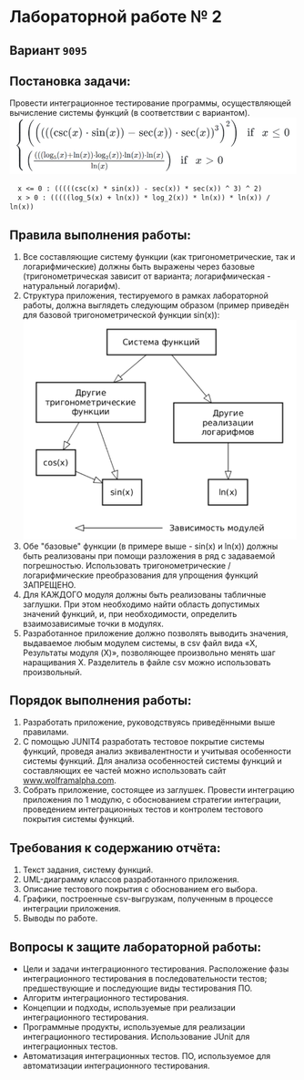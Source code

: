 # Лабораторной работе № 2

## Вариант `9095`


## Постановка задачи:
Провести интеграционное тестирование программы, осуществляющей вычисление системы функций (в соответствии с вариантом).
  ![Lab 2 Task Function](res/Lab2TaskFunction.png)
```
  x <= 0 : (((((csc(x) * sin(x)) - sec(x)) * sec(x)) ^ 3) ^ 2)
  x > 0 : (((((log_5(x) + ln(x)) * log_2(x)) * ln(x)) * ln(x)) / ln(x))
```


## Правила выполнения работы:
1. Все составляющие систему функции (как тригонометрические, так и логарифмические) должны быть выражены через базовые (тригонометрическая зависит от варианта; логарифмическая - натуральный логарифм).
2. Структура приложения, тестируемого в рамках лабораторной работы, должна выглядеть следующим образом (пример приведён для базовой тригонометрической функции sin(x)):
    ![Lab 2 Task Function](res/Lab2TaskStructure.png)
3. Обе "базовые" функции (в примере выше - sin(x) и ln(x)) должны быть реализованы при помощи разложения в ряд с задаваемой погрешностью. Использовать тригонометрические / логарифмические преобразования для упрощения функций ЗАПРЕЩЕНО.
4. Для КАЖДОГО модуля должны быть реализованы табличные заглушки. При этом необходимо найти область допустимых значений функций, и, при необходимости, определить взаимозависимые точки в модулях.
5. Разработанное приложение должно позволять выводить значения, выдаваемое любым модулем системы, в сsv файл вида «X, Результаты модуля (X)», позволяющее произвольно менять шаг наращивания Х. Разделитель в файле csv можно использовать произвольный.


## Порядок выполнения работы:
1. Разработать приложение, руководствуясь приведёнными выше правилами.
2. С помощью JUNIT4 разработать тестовое покрытие системы функций, проведя анализ эквивалентности и учитывая особенности системы функций. Для анализа особенностей системы функций и составляющих ее частей можно использовать сайт www.wolframalpha.com.
3. Собрать приложение, состоящее из заглушек. Провести интеграцию приложения по 1 модулю, с обоснованием стратегии интеграции, проведением интеграционных тестов и контролем тестового покрытия системы функций.


## Требования к содержанию отчёта:
1. Текст задания, систему функций.
2. UML-диаграмму классов разработанного приложения.
3. Описание тестового покрытия с обоснованием его выбора.
4. Графики, построенные csv-выгрузкам, полученным в процессе интеграции приложения.
5. Выводы по работе.

## Вопросы к защите лабораторной работы:
+ Цели и задачи интеграционного тестирования. Расположение фазы интеграционного тестирования в последовательности тестов; предшествующие и последующие виды тестирования ПО.
+ Алгоритм интеграционного тестирования.
+ Концепции и подходы, используемые при реализации интеграционного тестирования.
+ Программные продукты, используемые для реализации интеграционного тестирования. Использование JUnit для интеграционных тестов.
+ Автоматизация интеграционных тестов. ПО, используемое для автоматизации интеграционного тестирования.

